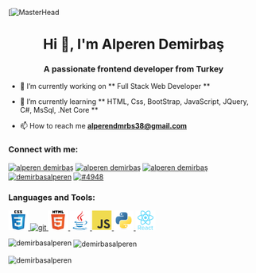 [![MasterHead](https://media.licdn.com/dms/image/D4D12AQGUh10IION5fw/article-cover_image-shrink_600_2000/0/1665580205318?e=2147483647&v=beta&t=JQBnVrCKE9SA4JujhAfjQb8aAh5pfPxxamyrOW0HOhE)

<h1 align="center">Hi 👋, I'm Alperen Demirbaş</h1>
<h3 align="center">A passionate frontend developer from Turkey</h3>

- 🔭 I’m currently working on ** Full Stack Web Developer **

- 🌱 I’m currently learning ** HTML, Css, BootStrap, JavaScript, JQuery, C#, MsSql, .Net Core **

- 📫 How to reach me **alperendmrbs38@gmail.com**

<h3 align="left">Connect with me:</h3>
<p align="left">
<a href="https://linkedin.com/in/alperen demirbaş" target="blank"><img align="center" src="https://raw.githubusercontent.com/rahuldkjain/github-profile-readme-generator/master/src/images/icons/Social/linked-in-alt.svg" alt="alperen demirbaş" height="30" width="40" /></a>
<a href="https://kaggle.com/alperen demi̇rbaş" target="blank"><img align="center" src="https://raw.githubusercontent.com/rahuldkjain/github-profile-readme-generator/master/src/images/icons/Social/kaggle.svg" alt="alperen demi̇rbaş" height="30" width="40" /></a>
<a href="https://fb.com/alperen demirbaş" target="blank"><img align="center" src="https://raw.githubusercontent.com/rahuldkjain/github-profile-readme-generator/master/src/images/icons/Social/facebook.svg" alt="alperen demirbaş" height="30" width="40" /></a>
<a href="https://instagram.com/demirbasalperen" target="blank"><img align="center" src="https://raw.githubusercontent.com/rahuldkjain/github-profile-readme-generator/master/src/images/icons/Social/instagram.svg" alt="demirbasalperen" height="30" width="40" /></a>
<a href="https://discord.gg/#4948" target="blank"><img align="center" src="https://raw.githubusercontent.com/rahuldkjain/github-profile-readme-generator/master/src/images/icons/Social/discord.svg" alt="#4948" height="30" width="40" /></a>
</p>

<h3 align="left">Languages and Tools:</h3>
<p align="left"> <a href="https://www.w3schools.com/css/" target="_blank" rel="noreferrer"> <img src="https://raw.githubusercontent.com/devicons/devicon/master/icons/css3/css3-original-wordmark.svg" alt="css3" width="40" height="40"/> </a> <a href="https://git-scm.com/" target="_blank" rel="noreferrer"> <img src="https://www.vectorlogo.zone/logos/git-scm/git-scm-icon.svg" alt="git" width="40" height="40"/> </a> <a href="https://www.w3.org/html/" target="_blank" rel="noreferrer"> <img src="https://raw.githubusercontent.com/devicons/devicon/master/icons/html5/html5-original-wordmark.svg" alt="html5" width="40" height="40"/> </a> <a href="https://www.java.com" target="_blank" rel="noreferrer"> <img src="https://raw.githubusercontent.com/devicons/devicon/master/icons/java/java-original.svg" alt="java" width="40" height="40"/> </a> <a href="https://developer.mozilla.org/en-US/docs/Web/JavaScript" target="_blank" rel="noreferrer"> <img src="https://raw.githubusercontent.com/devicons/devicon/master/icons/javascript/javascript-original.svg" alt="javascript" width="40" height="40"/> </a> <a href="https://www.python.org" target="_blank" rel="noreferrer"> <img src="https://raw.githubusercontent.com/devicons/devicon/master/icons/python/python-original.svg" alt="python" width="40" height="40"/> </a> <a href="https://reactjs.org/" target="_blank" rel="noreferrer"> <img src="https://raw.githubusercontent.com/devicons/devicon/master/icons/react/react-original-wordmark.svg" alt="react" width="40" height="40"/> </a> </p>

<p><img align="left" src="https://github-readme-stats.vercel.app/api/top-langs?username=demirbasalperen&show_icons=true&locale=en&layout=compact" alt="demirbasalperen" /></p>

<p>&nbsp;<img align="center" src="https://github-readme-stats.vercel.app/api?username=demirbasalperen&show_icons=true&locale=en" alt="demirbasalperen" /></p>

<p><img align="center" src="https://github-readme-streak-stats.herokuapp.com/?user=demirbasalperen&" alt="demirbasalperen" /></p>
